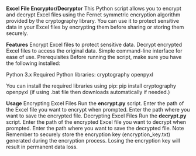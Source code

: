 **Excel File Encryptor/Decryptor**
This Python script allows you to encrypt and decrypt Excel files using the Fernet symmetric encryption algorithm provided by the cryptography library. You can use it to protect sensitive data in your Excel files by encrypting them before sharing or storing them securely.

**Features**
Encrypt Excel files to protect sensitive data.
Decrypt encrypted Excel files to access the original data.
Simple command-line interface for ease of use.
Prerequisites
Before running the script, make sure you have the following installed:

Python 3.x
Required Python libraries:
cryptography
openpyxl


You can install the required libraries using pip:
pip install cryptography openpyxl (if using .bat file then downloads automatically if needed.)


**Usage**
Encrypting Excel Files
Run the **encrypt.py** script.
Enter the path of the Excel file you want to encrypt when prompted.
Enter the path where you want to save the encrypted file.
Decrypting Excel Files
Run the **decrypt.py** script.
Enter the path of the encrypted Excel file you want to decrypt when prompted.
Enter the path where you want to save the decrypted file.
Note
Remember to securely store the encryption key (encryption_key.txt) generated during the encryption process. Losing the encryption key will result in permanent data loss.
